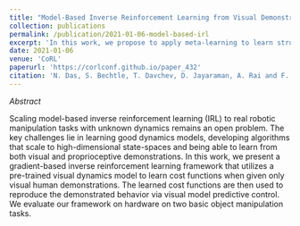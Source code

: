 ```yaml
---
title: "Model-Based Inverse Reinforcement Learning from Visual Demonstrations"
collection: publications
permalink: /publication/2021-01-06-model-based-irl
excerpt: 'In this work, we propose to apply meta-learning to learn structured, state-dependent loss functions during a meta-training phase. This allows us to quickly adapt the model to changes in dynamics'
date: 2021-01-06
venue: 'CoRL'
paperurl: 'https://corlconf.github.io/paper_432'
citation: 'N. Das, S. Bechtle, T. Davchev, D. Jayaraman, A. Rai and F. Meier, "Model-Based Inverse Reinforcement Learning from Visual Demonstrations," <i>2020 Conference on Robot Learning (CoRL)</i>'
---
```

*Abstract*

Scaling model-based inverse reinforcement learning (IRL) to real robotic manipulation tasks with unknown dynamics remains an open problem. The key challenges lie in learning good dynamics models, developing algorithms that scale to high-dimensional state-spaces and being able to learn from both visual and proprioceptive demonstrations. In this work, we present a gradient-based inverse reinforcement learning framework that utilizes a pre-trained visual dynamics model to learn cost functions when given only visual human demonstrations. The learned cost functions are then used to reproduce the demonstrated behavior via visual model predictive control. We evaluate our framework on hardware on two basic object manipulation tasks.
